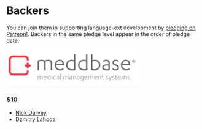 # Backers

You can join them in supporting language-ext development by [pledging on Patreon!](https://www.patreon.com/louthy). Backers in the same pledge level appear in the order of pledge date.

[![lang-ext](/backers-images/meddbase.png)](https://www.meddbase.com)

### $10

* [Nick Darvey](https://github.com/NickDarvey)
* Dzmitry Lahoda

